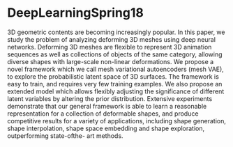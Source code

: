 # DeepLearningSpring18
3D geometric contents are becoming increasingly popular.
In this paper, we study the problem of analyzing deforming
3D meshes using deep neural networks. Deforming
3D meshes are flexible to represent 3D animation sequences
as well as collections of objects of the same category, allowing
diverse shapes with large-scale non-linear deformations.
We propose a novel framework which we call mesh
variational autoencoders (mesh VAE), to explore the probabilistic
latent space of 3D surfaces. The framework is easy
to train, and requires very few training examples. We also
propose an extended model which allows flexibly adjusting
the significance of different latent variables by altering the
prior distribution. Extensive experiments demonstrate that
our general framework is able to learn a reasonable representation
for a collection of deformable shapes, and produce
competitive results for a variety of applications, including
shape generation, shape interpolation, shape space
embedding and shape exploration, outperforming state-ofthe-
art methods.
